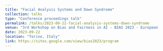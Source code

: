 ```yaml
---
title: "Facial Analysis Systems and Down Syndrome"
collection: talks
type: "Conference proceedings talk"
permalink: /talks/2023-09-22-facial-analysis-systems-down-syndrome
venue: "3rd Workshop on Bias and Fairness in AI - BIAS 2023 - European Conference on Machine Learning and Principles and Practice of Knowledge Discovery (ECML PKDD 2023)"
date: 2023-09-22
location: "Torino, Italy"
link: https://sites.google.com/view/bias2023/program
---
```

